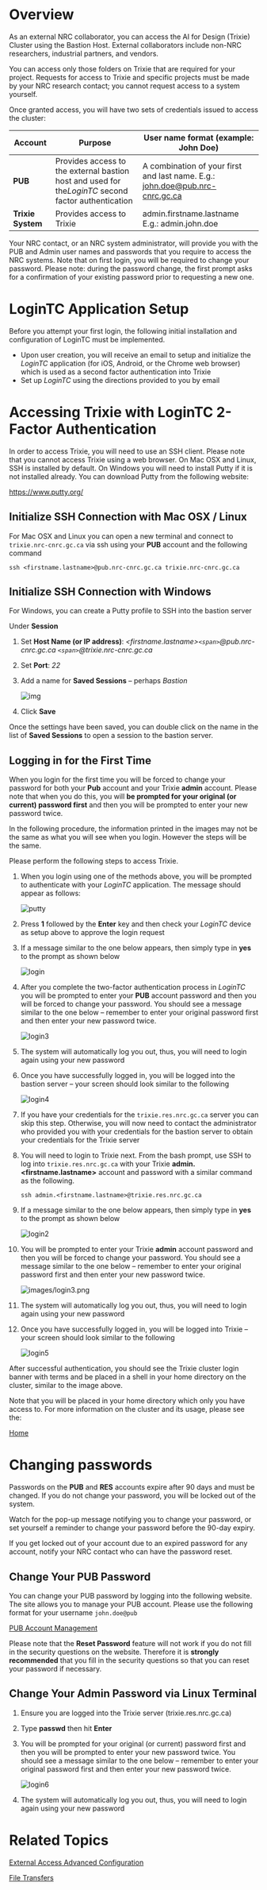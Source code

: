 # Overview

As an external NRC collaborator, you can access the AI for Design (Trixie) Cluster using the Bastion Host. External collaborators include non-NRC researchers, industrial partners, and vendors.

You can access only those folders on Trixie that are required for your project. Requests for access to Trixie and specific projects must be made by your NRC research contact; you cannot request access to a system yourself.

Once granted access, you will have two sets of credentials issued to access the cluster:

| Account                 | Purpose                                                                                               | User name format (example: John Doe)                                         |
| ----------------------- | ----------------------------------------------------------------------------------------------------- | ---------------------------------------------------------------------------- |
| **PUB**           | Provides access to the external bastion host and used for the*LoginTC* second factor authentication | A combination of your first and last name. E.g.: john.doe@pub.nrc-cnrc.gc.ca |
| **Trixie System** | Provides access to Trixie                                                                             | admin.firstname.lastname E.g.: admin.john.doe                                |

Your NRC contact, or an NRC system administrator, will provide you with the PUB and Admin user names and passwords that you require to access the NRC systems. Note that on first login, you will be required to change your password. Please note: during the password change, the first prompt asks for a confirmation of your existing password prior to requesting a new one.

# LoginTC Application Setup

Before you attempt your first login, the following initial installation and configuration of LoginTC must be implemented.

* Upon user creation, you will receive an email to setup and initialize the *LoginTC* application (for iOS, Android, or the Chrome web browser) which is used as a second factor authentication into Trixie
* Set up *LoginTC* using the directions provided to you by email

# Accessing Trixie with LoginTC 2-Factor Authentication

In order to access Trixie, you will need to use an SSH client. Please note that you cannot access Trixie using a web browser. On Mac OSX and Linux, SSH is installed by default. On Windows you will need to install Putty if it is not installed already. You can download Putty from the following website:

https://www.putty.org/

## Initialize SSH Connection with Mac OSX / Linux

For Mac OSX and Linux you can open a new terminal and connect to ``trixie.nrc-cnrc.gc.ca`` via ssh using your **PUB** account and the following command

``ssh <firstname.lastname>@pub.nrc-cnrc.gc.ca trixie.nrc-cnrc.gc.ca``

## Initialize SSH Connection with Windows

For Windows, you can create a Putty profile to SSH into the bastion server

Under **Session**

1. Set **Host Name (or IP address)**: *<firstname.lastname>`<span>`@pub.nrc-cnrc.gc.ca `<span>`@trixie.nrc-cnrc.gc.ca*
2. Set **Port**: *22*
3. Add a name for **Saved Sessions** – perhaps *Bastion*

   ![img](images/bastion-putty-1.png)</br>
4. Click **Save**

Once the settings have been saved, you can double click on the name in the list of **Saved Sessions** to open a session to the bastion server.

## Logging in for the First Time

When you login for the first time you will be forced to change your password for both your **Pub** account and your Trixie **admin** account. Please note that when you do this, you will **be prompted for your original (or current) password first** and then you will be prompted to enter your new password twice.

In the following procedure, the information printed in the images may not be the same as what you will see when you login. However the steps will be the same.

Please perform the following steps to access Trixie.

1. When you login using one of the methods above, you will be prompted to authenticate with your *LoginTC* application. The message should appear as follows:

   ![putty](images/trixie-putty-loginTC.png)
2. Press **1** followed by the **Enter** key and then check your *LoginTC* device as setup above to approve the login request
3. If a message similar to the one below appears, then simply type in **yes** to the prompt as shown below

   ![login](images/login2.png)
4. After you complete the two-factor authentication process in *LoginTC* you will be prompted to enter your **PUB** account password and then you will be forced to change your password. You should see a message similar to the one below – remember to enter your original password first and then enter your new password twice.

   ![login3](images/login3.png)
5. The system will automatically log you out, thus, you will need to login again using your new password
6. Once you have successfully logged in, you will be logged into the bastion server – your screen should look similar to the following

   ![login4](images/login4.png)
7. If you have your credentials for the ``trixie.res.nrc.gc.ca`` server you can skip this step. Otherwise, you will now need to contact the administrator who provided you with your credentials for the bastion server to obtain your credentials for the Trixie server
8. You will need to login to Trixie next. From the bash prompt, use SSH to log into ``trixie.res.nrc.gc.ca`` with your Trixie **admin.<firstname.lastname>** account and password with a similar command as the following.

   ``ssh admin.<firstname.lastname>@trixie.res.nrc.gc.ca``
9. If a message similar to the one below appears, then simply type in **yes** to the prompt as shown below

   ![login2](images/login2.png)
10. You will be prompted to enter your Trixie **admin** account password and then you will be forced to change your password. You should see a message similar to the one below – remember to enter your original password first and then enter your new password twice.

    ![images/login3.png](images/login3.png)
11. The system will automatically log you out, thus, you will need to login again using your new password
12. Once you have successfully logged in, you will be logged into Trixie – your screen should look similar to the following

    ![login5](images/login5.png)

After successful authentication, you should see the Trixie cluster login banner with terms and be placed in a shell in your home directory on the cluster, similar to the image above.

Note that you will be placed in your home directory which only you have access to. For more information on the cluster and its usage, please see the:

[Home](index.md)

# Changing passwords

Passwords on the **PUB** and **RES** accounts expire after 90 days and must be changed. If you do not change your password, you will be locked out of the system.

Watch for the pop-up message notifying you to change your password, or set yourself a reminder to change your password before the 90-day expiry.

If you get locked out of your account due to an expired password for any account, notify your NRC contact who can have the password reset.

## Change Your PUB Password

You can change your PUB password by logging into the following website. The site allows you to manage your PUB account. Please use the following format for your username ``john.doe@pub``

[PUB Account Management](https://login-connexion.nrc-cnrc.gc.ca)

Please note that the **Reset Password** feature will not work if you do not fill in the security questions on the website. Therefore it is **strongly recommended** that you fill in the security questions so that you can reset your password if necessary.

## Change Your Admin Password via Linux Terminal

1. Ensure you are logged into the Trixie server (trixie.res.nrc.gc.ca)
2. Type **passwd** then hit **Enter**
3. You will be prompted for your original (or current) password first and then you will be prompted to enter your new password twice. You should see a message similar to the one below – remember to enter your original password first and then enter your new password twice.

   ![login6](images/login6.png)</br>
4. The system will automatically log you out, thus, you will need to login again using your new password

# Related Topics

[External Access Advanced Configuration](External-Access-Advanced-Configuration.md)

[File Transfers](File-Transfers.md)
